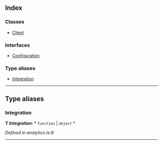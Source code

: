 

## Index

### Classes

* [Client](classes/analytics.client.md)

### Interfaces

* [Configuration](interfaces/analytics.configuration.md)

### Type aliases

* [Integration](#integration)

---

## Type aliases

<a id="integration"></a>

###  Integration

**Ƭ Integration**: * `function` &#124; `object`
*

*Defined in analytics.ts:8*

___

